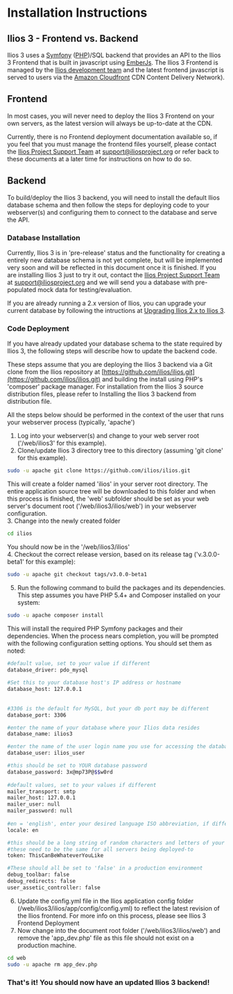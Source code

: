 # Installation Instructions

## Ilios 3 - Frontend vs. Backend

Ilios 3 uses a [Symfony](https://symfony.com/) ([PHP](https://php.net))/SQL backend that provides an API to the Ilios 3 Frontend that is built in javascript using [EmberJs](https://emberjs.com).  The Ilios 3 Frontend is managed by the [Ilios development team](https://iliosproject.org) and the latest frontend javascript is served to users via the [Amazon Cloudfront](http://aws.amazon.com/cloudfront/) CDN Content Delivery Network).

## Frontend 
In most cases, you will never need to deploy the Ilios 3 Frontend on your own servers, as the latest version will always be up-to-date at the CDN. 

Currently, there is no Frontend deployment documentation available so, if you feel that you must manage the frontend files yourself, please contact the [Ilios Project Support Team](https://iliosproject.org) at support@iliosproject.org or refer back to these documents at a later time for instructions on how to do so.

## Backend
To build/deploy the Ilios 3 backend, you will need to install the default Ilios database schema and then follow the steps for deploying code to your webserver(s) and configuring them to connect to the database and serve the API.

### Database Installation
Currently, Ilios 3 is in 'pre-release' status and the functionality for creating a entirely new database schema is not yet complete, but will be implemented very soon and will be reflected in this document once it is finished.  If you are installing Ilios 3 just to try it out, contact the [Ilios Project Support Team](https://iliosproject.org) at support@iliosproject.org and we will send you a database with pre-populated mock data for testing/evaluation.   

If you are already running a 2.x version of Ilios, you can upgrade your current database by following the intructions at [Upgrading Ilios 2.x to Ilios 3](https://github.com/ilios/ilios/UPGRADE.md).  

### Code Deployment
If you have already updated your database schema to the state required by Ilios 3, the following steps will describe how to update the backend code.

These steps assume that you are deploying the Ilios 3 backend via a Git clone from the Ilios repository at [https://github.com/ilios/ilios.git](https://github.com/ilios/ilios.git) and building the install using PHP's 'composer' package manager. For installation from the Ilios 3 source distribution files, please refer to Installing the Ilios 3 backend from distribution file.

All the steps below should be performed in the context of the user that runs your webserver process (typically, 'apache')

1. Log into your webserver(s) and change to your web server root ('/web/ilios3' for this example).
2. Clone/update Ilios 3 directory tree to this directory (assuming 'git clone' for this example).
```bash
sudo -u apache git clone https://github.com/ilios/ilios.git
```
This will create a folder named 'ilios' in your server root directory.  The entire application source tree will be downloaded to this folder and when this process is finished, the 'web' subfolder should be set as your web server's document root ('/web/ilios3/ilios/web') in your webserver configuration.  
3. Change into the newly created folder

```bash
cd ilios
```
You should now be in the '/web/ilios3/ilios'  
4. Checkout the correct release version, based on its release tag ('v.3.0.0-beta1' for this example):
```bash
sudo -u apache git checkout tags/v3.0.0-beta1
```   
5. Run the following command to build the packages and its dependencies.  This step assumes you have PHP 5.4+ and Composer installed on your system:
```bash
sudo -u apache composer install
```  
This will install the required PHP Symfony packages and their dependencies.  When the process nears completion, you will be prompted with the following configuration setting options.  You should set them as noted:
```bash
#default value, set to your value if different
database_driver: pdo_mysql
 
#Set this to your database host's IP address or hostname
database_host: 127.0.0.1
 
 
#3306 is the default for MySQL, but your db port may be different
database_port: 3306

#enter the name of your database where your Ilios data resides 
database_name: ilios3

#enter the name of the user login name you use for accessing the database 
database_user: ilios_user

#this should be set to YOUR database password
database_password: 3x@mp73P@$$w0rd
 
#default values, set to your values if different
mailer_transport: smtp
mailer_host: 127.0.0.1
mailer_user: null
mailer_password: null
 
#en = 'english', enter your desired language ISO abbreviation, if different
locale: en

#this should be a long string of random characters and letters of your choosing.  If you are running in a load-balanced environment, 
#these need to be the same for all servers being deployed-to 
token: ThisCanBeWhateverYouLike

#These should all be set to 'false' in a production environment
debug_toolbar: false
debug_redirects: false
user_assetic_controller: false
```   
6. Update the config.yml file in the Ilios application config folder (/web/ilios3/ilios/app/config/config.yml) to reflect the latest revision of the Ilios frontend.  For more info on this process, please see Ilios 3 Frontend Deployment  
7. Now change into the document root folder ('/web/ilios3/ilios/web') and remove the 'app_dev.php' file as this file should not exist on a production machine.
```bash
cd web
sudo -u apache rm app_dev.php
```
### That's it!  You should now have an updated Ilios 3 backend!
